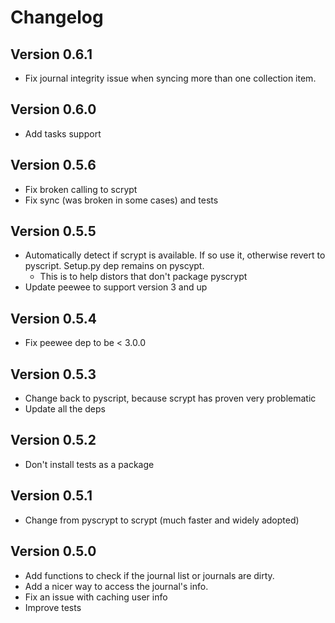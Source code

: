 # Changelog

## Version 0.6.1
* Fix journal integrity issue when syncing more than one collection item.

## Version 0.6.0
* Add tasks support

## Version 0.5.6
* Fix broken calling to scrypt
* Fix sync (was broken in some cases) and tests

## Version 0.5.5
* Automatically detect if scrypt is available. If so use it, otherwise revert to pyscript. Setup.py dep remains on pyscypt.
  * This is to help distors that don't package pyscrypt
* Update peewee to support version 3 and up

## Version 0.5.4
* Fix peewee dep to be < 3.0.0

## Version 0.5.3
* Change back to pyscript, because scrypt has proven very problematic
* Update all the deps

## Version 0.5.2
* Don't install tests as a package

## Version 0.5.1
* Change from pyscrypt to scrypt (much faster and widely adopted)

## Version 0.5.0
* Add functions to check if the journal list or journals are dirty.
* Add a nicer way to access the journal's info.
* Fix an issue with caching user info
* Improve tests
